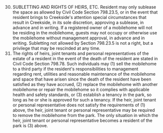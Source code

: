 30. SUBLETTING AND RIGHTS OF HEIRS, ETC. Resident may only sublease the space as allowed by Civil Code Section 798.23.5, or in the event that resident brings to Creekside's attention special circumstances that result in Creekside, in its sole discretion, approving a sublease, in advance and in writing. If a registered owner of a mobilehome will not be residing in the mobilehome, guests may not occupy or otherwise use the mobilehome without management approval, in advance and in writing. Subletting not allowed by Section 798.23.5 is not a right, but a privilege that may be rescinded at any time.
   1. The rights of heirs, joint tenants and personal representatives of the estate of a resident in the event of the death of the resident are stated in Civil Code Section 798.78. Such individuals may (1) sell the mobilehome to a third party if the resident's responsibilities to management regarding rent, utilities and reasonable maintenance of the mobilehome and space that have arisen since the death of the resident have been satisfied as they have accrued, (2) replace the mobilehome with another mobilehome or repair the mobilehome so it complies with applicable health and safety standards, or
(3) establish a tenancy in the park, so long as he or she is approved for such a tenancy. If the heir, joint tenant or personal representative does not satisfy the requirements of (1) above, the heir, joint tenant or personal representative may be required to remove the mobilehome from the park. The only situation in which the heir, joint tenant or personal representative becomes a resident of the park is (3) above.
